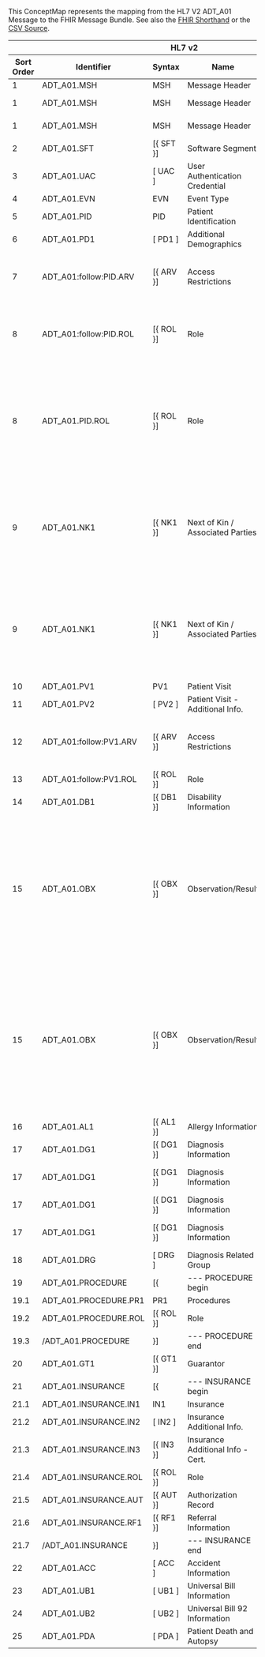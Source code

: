 
This ConceptMap represents the mapping from the HL7 V2 ADT_A01 Message to the FHIR Message Bundle. See also the <a href='https://github.com/HL7/v2-to-fhir/blob/master/tank/Message ADT_A01 to Bundle.fsh'>FHIR Shorthand</a> or the <a href='https://github.com/HL7/v2-to-fhir/blob/master/mappings/messages/HL7 Message - FHIR R4_ ADT_A01 - Sheet1.csv'>CSV Source</a>.
<table class='grid'><thead>
<tr><th colspan='6'>HL7 v2</th><th colspan='3'>Condition (IF True, args)</th><th colspan='3'>HL7 FHIR</th><th rowspan='2' title='Comments about the mapping'>Comments</th></tr>
<tr><th title='Rows are listed in sequence of how they appear in the v2 standard. The first column, Sort Order, provides a sort order that can re-create the original v2 standard sequence in case one opts to re-sort/filter the rows.'>Sort Order</th><th title='Contains an xml/json like path using the HL7 v2 XML approach of [MessageStructure].[GroupName or CHOICE].[SegmentName] where there may be multiple Group Names in play.'>Identifier</th><th title='Contains the first column of the Message Structure Table in the base standard.'>Syntax</th><th title='The formal name of the segment or group.'>Name</th><th title='The min cardinality expressed numerically.'>Cardinality - Min</th><td style='border-right: 2px' title='The max cardinality expressed numerically.'>Cardinality - Max</td><th title='Condition in an easy to read syntax (Computable ANTLR)'>Computable ANTLR</th><th title='Condition in FHIRPath Notation'>Computable FHIRPath</th><td style='border-right: 2px' title='Condition expressed in narrative form'>Narrative</td><th title='The FHIR resource that is the main resource that the v2 segment will map to.'>Primary Target</th><th title='The URL to the Segment Map that is to be used for the segment in this message structure in this location.'>Segment Map</th><th title='Defines for the Primary Target resource which resource.id it needs to reference.'>References</th></thead>
<tbody>
<tr><td>1</td><td>ADT_A01.MSH</td><td>MSH</td><td>Message Header</td><td>1</td><td style='border-right: 2px'>1</td><td></td><td></td><td style='border-right: 2px'></td><td><a href='https://hl7.org/fhir/R4/MessageHeader.html'>MessageHeader</a></td><td><a href='ConceptMap-segment-msh-to-messageheader.html'>MSH</a></td><td></td><td></td></tr>
<tr><td>1</td><td>ADT_A01.MSH</td><td>MSH</td><td>Message Header</td><td>1</td><td style='border-right: 2px'>1</td><td></td><td></td><td style='border-right: 2px'></td><td><a href='https://hl7.org/fhir/R4/Provenance.html'>Provenance</a></td><td><a href='ConceptMap-segment-mshprovenance-originator-to-provenance.html'>MSH[Provenance - Originator]</a></td><td>Provenance.target=Bundle; Provenance.target=MessageHeader[MSH]</td><td></td></tr>
<tr><td>1</td><td>ADT_A01.MSH</td><td>MSH</td><td>Message Header</td><td>1</td><td style='border-right: 2px'>1</td><td></td><td></td><td style='border-right: 2px'></td><td><a href='https://hl7.org/fhir/R4/Provenance.html'>Provenance</a></td><td><a href='ConceptMap-segment-mshprovenance-translator-to-provenance.html'>MSH[Provenance - Translator]</a></td><td>Provenance.target=Bundle; Provenance.target=MessageHeader[MSH]</td><td></td></tr>
<tr><td>2</td><td>ADT_A01.SFT</td><td>[{ SFT }]</td><td>Software Segment</td><td>0</td><td style='border-right: 2px'>-1</td><td></td><td></td><td style='border-right: 2px'></td><td><a href='https://hl7.org/fhir/R4/MessageHeader.html'>MessageHeader</a></td><td><a href='ConceptMap-segment-sft-to-messageheader.html'>SFT</a></td><td></td><td></td></tr>
<tr><td>3</td><td>ADT_A01.UAC</td><td>[ UAC ]</td><td>User Authentication Credential</td><td>0</td><td style='border-right: 2px'>1</td><td></td><td></td><td style='border-right: 2px'></td><td></td><td></td><td></td><td></td></tr>
<tr><td>4</td><td>ADT_A01.EVN</td><td>EVN</td><td>Event Type</td><td>1</td><td style='border-right: 2px'>1</td><td></td><td></td><td style='border-right: 2px'></td><td></td><td></td><td></td><td></td></tr>
<tr><td>5</td><td>ADT_A01.PID</td><td>PID</td><td>Patient Identification</td><td>1</td><td style='border-right: 2px'>1</td><td></td><td></td><td style='border-right: 2px'></td><td><a href='https://hl7.org/fhir/R4/Patient.html'>Patient</a></td><td><a href='ConceptMap-segment-pid-to-patient.html'>PID</a></td><td></td><td></td></tr>
<tr><td>6</td><td>ADT_A01.PD1</td><td>[ PD1 ]</td><td>Additional Demographics</td><td>0</td><td style='border-right: 2px'>1</td><td></td><td></td><td style='border-right: 2px'></td><td><a href='https://hl7.org/fhir/R4/Patient.html'>Patient</a></td><td><a href='ConceptMap-segment-pd1-to-patient.html'>PD1</a></td><td></td><td></td></tr>
<tr><td>7</td><td>ADT_A01:follow:PID.ARV</td><td>[{ ARV }]</td><td>Access Restrictions</td><td>0</td><td style='border-right: 2px'>-1</td><td>IF ARV-1 IN ("PID", "PD1") AND ARV-3 NOT VALUED</td><td></td><td style='border-right: 2px'></td><td><a href='https://hl7.org/fhir/R4/Patient.html'>Patient</a></td><td><a href='ConceptMap-segment-arv-to-patient.html'>ARV</a></td><td>Resource=Patient[1]</td><td></td></tr>
<tr><td>8</td><td>ADT_A01:follow:PID.ROL</td><td>[{ ROL }]</td><td>Role</td><td>0</td><td style='border-right: 2px'>-1</td><td>IF ROL-3.1 EQUALS "PP" AND ROL-3.3 EQUALS "HL70443"</td><td>(element("3.1")="PP")and(element("3.3")="HL70443")</td><td style='border-right: 2px'></td><td><a href='https://hl7.org/fhir/R4/Patient-definitions.html#Patient.generalPractitioner'>Patient.generalPractitioner</a></td><td><a href='ConceptMap-segment-pd1-practitionerrole-to-patient.generalpractitioner.html'>ROL[PID/PD1-PractitionerRole]</a></td><td></td><td></td></tr>
<tr><td>8</td><td>ADT_A01.PID.ROL</td><td>[{ ROL }]</td><td>Role</td><td>0</td><td style='border-right: 2px'>-1</td><td>IF ROL-3.1 NOT EQUALS  "PP" OR ROL-3.3 NOT EQUALS "HL70443"</td><td>(element("3.1")!="PP")or(element("3.3")!="HL70443")</td><td style='border-right: 2px'>While most likely all other HL70443 values go to RelatedPerson, the implementation needs to determine whether that is fully accurate.</td><td><a href='https://hl7.org/fhir/R4/RelatedPerson.html'>RelatedPerson</a></td><td><a href='ConceptMap-segment-pd1-relatedperson-to-relatedperson.html'>ROL[PID/PD1-RelatedPerson]</a></td><td>RelatedPerson[1].patient.reference=Patient[1].id</td><td></td></tr>
<tr><td>9</td><td>ADT_A01.NK1</td><td>[{ NK1 }]</td><td>Next of Kin / Associated Parties</td><td>0</td><td style='border-right: 2px'>-1</td><td></td><td></td><td style='border-right: 2px'>The FHIR location will depend on the nature of the data being exchanged and how the systems use next of kin data</td><td><a href='https://hl7.org/fhir/R4/RelatedPerson.html'>RelatedPerson</a></td><td><a href='ConceptMap-segment-nk1relatedperson-to-relatedperson.html'>NK1[RelatedPerson]</a></td><td>RelatedPerson[2].patient.reference=Patient[1].id</td><td></td></tr>
<tr><td>9</td><td>ADT_A01.NK1</td><td>[{ NK1 }]</td><td>Next of Kin / Associated Parties</td><td>0</td><td style='border-right: 2px'>-1</td><td></td><td></td><td style='border-right: 2px'>The FHIR location will depend on the nature of the data being exchanged and how the systems use next of kin data</td><td><a href='https://hl7.org/fhir/R4/Patient.html'>Patient</a></td><td><a href='ConceptMap-segment-nk1patient.contact-to-patient.html'>NK1[Patient.contact]</a></td><td></td><td></td></tr>
<tr><td>10</td><td>ADT_A01.PV1</td><td>PV1</td><td>Patient Visit</td><td>1</td><td style='border-right: 2px'>1</td><td></td><td></td><td style='border-right: 2px'></td><td><a href='https://hl7.org/fhir/R4/Encounter.html'>Encounter</a></td><td><a href='ConceptMap-segment-pv1-to-encounter.html'>PV1</a></td><td>Encounter[1].subject.reference=Patient[1].id</td><td></td></tr>
<tr><td>11</td><td>ADT_A01.PV2</td><td>[ PV2 ]</td><td>Patient Visit - Additional Info.</td><td>0</td><td style='border-right: 2px'>1</td><td></td><td></td><td style='border-right: 2px'></td><td><a href='https://hl7.org/fhir/R4/Encounter.html'>Encounter</a></td><td><a href='ConceptMap-segment-pv2-to-encounter.html'>PV2</a></td><td></td><td></td></tr>
<tr><td>12</td><td>ADT_A01:follow:PV1.ARV</td><td>[{ ARV }]</td><td>Access Restrictions</td><td>0</td><td style='border-right: 2px'>-1</td><td>IF ARV-1 IN ("PV1", "PV2") AND ARV-3 NOT VALUED</td><td></td><td style='border-right: 2px'></td><td><a href='https://hl7.org/fhir/R4/Encounter.html'>Encounter</a></td><td><a href='ConceptMap-segment-arv-to-encounter.html'>ARV</a></td><td>Resource=Encounter[1]</td><td></td></tr>
<tr><td>13</td><td>ADT_A01:follow:PV1.ROL</td><td>[{ ROL }]</td><td>Role</td><td>0</td><td style='border-right: 2px'>-1</td><td></td><td></td><td style='border-right: 2px'></td><td><a href='https://hl7.org/fhir/R4/Encounter.html'>Encounter</a></td><td><a href='ConceptMap-segment-pv2-practitionerrole-to-encounter.html'>ROL[PV1/PV2 - PractitionerRole]</a></td><td></td><td></td></tr>
<tr><td>14</td><td>ADT_A01.DB1</td><td>[{ DB1 }]</td><td>Disability Information</td><td>0</td><td style='border-right: 2px'>-1</td><td></td><td></td><td style='border-right: 2px'></td><td></td><td></td><td></td><td></td></tr>
<tr><td>15</td><td>ADT_A01.OBX</td><td>[{ OBX }]</td><td>Observation/Result</td><td>0</td><td style='border-right: 2px'>-1</td><td></td><td></td><td style='border-right: 2px'>Based on profiles, such as Vital Signs, certain observations are represented on the Observation, while others on its components.  No computable guidance available yet.</td><td><a href='https://hl7.org/fhir/R4/Observation.html'>Observation</a></td><td><a href='ConceptMap-segment-obxobservation-to-observation.html'>OBX[Observation]</a></td><td>Observation.subject.reference=Patient[1].id</td><td></td></tr>
<tr><td>15</td><td>ADT_A01.OBX</td><td>[{ OBX }]</td><td>Observation/Result</td><td>0</td><td style='border-right: 2px'>-1</td><td></td><td></td><td style='border-right: 2px'>Based on profiles, such as Vital Signs, certain observations are represented on the Observation, while others on its components.  No computable guidance available yet.</td><td><a href='https://hl7.org/fhir/R4/Observation.html'>Observation</a></td><td><a href='ConceptMap-segment-obxobservationcomponent-to-observation.html'>OBX[ObservationComponent]</a></td><td>Observation.subject.reference=Patient[1].id</td><td></td></tr>
<tr><td>16</td><td>ADT_A01.AL1</td><td>[{ AL1 }]</td><td>Allergy Information</td><td>0</td><td style='border-right: 2px'>-1</td><td></td><td></td><td style='border-right: 2px'></td><td><a href='https://hl7.org/fhir/R4/AllergyIntolerance.html'>AllergyIntolerance</a></td><td><a href='ConceptMap-segment-al1-to-allergyintolerance.html'>AL1</a></td><td>AllergyIntolerance.patient.reference=Patient[1].id</td><td></td></tr>
<tr><td>17</td><td>ADT_A01.DG1</td><td>[{ DG1 }]</td><td>Diagnosis Information</td><td>0</td><td style='border-right: 2px'>-1</td><td></td><td></td><td style='border-right: 2px'>If in context of the patient</td><td><a href='https://hl7.org/fhir/R4/Condition.html'>Condition</a></td><td><a href='ConceptMap-segment-dg1-to-condition.html'>DG1</a></td><td>Condition.subject.reference=Patient[1].id</td><td></td></tr>
<tr><td>17</td><td>ADT_A01.DG1</td><td>[{ DG1 }]</td><td>Diagnosis Information</td><td>0</td><td style='border-right: 2px'>-1</td><td>IF DG1-6 EQUALS "admitting"</td><td></td><td style='border-right: 2px'></td><td><a href='https://hl7.org/fhir/R4/Condition.html'>Condition</a></td><td><a href='ConceptMap-segment-dg1-to-condition.html'>DG1</a></td><td>Condition.subject.reference=Patient[1].id; Encounter[1].diagnosis.reference=Condition[1].id</td><td></td></tr>
<tr><td>17</td><td>ADT_A01.DG1</td><td>[{ DG1 }]</td><td>Diagnosis Information</td><td>0</td><td style='border-right: 2px'>-1</td><td></td><td></td><td style='border-right: 2px'>If in context of an encounter</td><td><a href='https://hl7.org/fhir/R4/Condition.html'>Condition</a></td><td><a href='ConceptMap-segment-dg1-to-condition.html'>DG1</a></td><td>Condition.subject.reference=Patient[1].id; Encounter[1].diagnosis.reference=Condition[1].id</td><td></td></tr>
<tr><td>17</td><td>ADT_A01.DG1</td><td>[{ DG1 }]</td><td>Diagnosis Information</td><td>0</td><td style='border-right: 2px'>-1</td><td></td><td></td><td style='border-right: 2px'>If in context of a episode of care</td><td><a href='https://hl7.org/fhir/R4/Condition.html'>Condition</a></td><td><a href='ConceptMap-segment-dg1-to-condition.html'>DG1</a></td><td>Condition.subject.reference=Patient[1].id; EpisodeOfCare.diagnosis.reference=Condition[1].id</td><td></td></tr>
<tr><td>18</td><td>ADT_A01.DRG</td><td>[ DRG ]</td><td>Diagnosis Related Group</td><td>0</td><td style='border-right: 2px'>1</td><td></td><td></td><td style='border-right: 2px'></td><td></td><td></td><td></td><td></td></tr>
<tr><td>19</td><td>ADT_A01.PROCEDURE</td><td>[{</td><td>--- PROCEDURE begin</td><td>0</td><td style='border-right: 2px'>-1</td><td></td><td></td><td style='border-right: 2px'></td><td></td><td></td><td></td><td></td></tr>
<tr><td>19.1</td><td>ADT_A01.PROCEDURE.PR1</td><td>PR1</td><td>Procedures</td><td>1</td><td style='border-right: 2px'>1</td><td></td><td></td><td style='border-right: 2px'></td><td><a href='https://hl7.org/fhir/R4/Procedure.html'>Procedure</a></td><td><a href='ConceptMap-segment-pr1-to-procedure.html'>PR1</a></td><td>Procedure.subject.reference=Patient[1].id</td><td></td></tr>
<tr><td>19.2</td><td>ADT_A01.PROCEDURE.ROL</td><td>[{ ROL }]</td><td>Role</td><td>0</td><td style='border-right: 2px'>-1</td><td></td><td></td><td style='border-right: 2px'></td><td></td><td></td><td></td><td></td></tr>
<tr><td>19.3</td><td>/ADT_A01.PROCEDURE</td><td>}]</td><td>--- PROCEDURE end</td><td></td><td style='border-right: 2px'></td><td></td><td></td><td style='border-right: 2px'></td><td></td><td></td><td></td><td></td></tr>
<tr><td>20</td><td>ADT_A01.GT1</td><td>[{ GT1 }]</td><td>Guarantor</td><td>0</td><td style='border-right: 2px'>-1</td><td></td><td></td><td style='border-right: 2px'></td><td></td><td></td><td></td><td></td></tr>
<tr><td>21</td><td>ADT_A01.INSURANCE</td><td>[{</td><td>--- INSURANCE begin</td><td>0</td><td style='border-right: 2px'>-1</td><td></td><td></td><td style='border-right: 2px'></td><td></td><td></td><td></td><td></td></tr>
<tr><td>21.1</td><td>ADT_A01.INSURANCE.IN1</td><td>IN1</td><td>Insurance</td><td>1</td><td style='border-right: 2px'>1</td><td></td><td></td><td style='border-right: 2px'></td><td><a href='https://hl7.org/fhir/R4/Coverage.html'>Coverage</a></td><td></td><td>Coverage.subscriber.reference=Patient[1].id</td><td></td></tr>
<tr><td>21.2</td><td>ADT_A01.INSURANCE.IN2</td><td>[ IN2 ]</td><td>Insurance Additional Info.</td><td>0</td><td style='border-right: 2px'>1</td><td></td><td></td><td style='border-right: 2px'></td><td><a href='https://hl7.org/fhir/R4/Coverage.html'>Coverage</a></td><td></td><td></td><td></td></tr>
<tr><td>21.3</td><td>ADT_A01.INSURANCE.IN3</td><td>[{ IN3 }]</td><td>Insurance Additional Info - Cert.</td><td>0</td><td style='border-right: 2px'>-1</td><td></td><td></td><td style='border-right: 2px'></td><td><a href='https://hl7.org/fhir/R4/Coverage.html'>Coverage</a></td><td></td><td></td><td></td></tr>
<tr><td>21.4</td><td>ADT_A01.INSURANCE.ROL</td><td>[{ ROL }]</td><td>Role</td><td>0</td><td style='border-right: 2px'>-1</td><td></td><td></td><td style='border-right: 2px'></td><td></td><td></td><td></td><td></td></tr>
<tr><td>21.5</td><td>ADT_A01.INSURANCE.AUT</td><td>[{ AUT }]</td><td>Authorization Record</td><td>0</td><td style='border-right: 2px'>-1</td><td></td><td></td><td style='border-right: 2px'></td><td></td><td></td><td></td><td></td></tr>
<tr><td>21.6</td><td>ADT_A01.INSURANCE.RF1</td><td>[{ RF1 }]</td><td>Referral Information</td><td>0</td><td style='border-right: 2px'>-1</td><td></td><td></td><td style='border-right: 2px'></td><td></td><td></td><td></td><td></td></tr>
<tr><td>21.7</td><td>/ADT_A01.INSURANCE</td><td>}]</td><td>--- INSURANCE end</td><td></td><td style='border-right: 2px'></td><td></td><td></td><td style='border-right: 2px'></td><td></td><td></td><td></td><td></td></tr>
<tr><td>22</td><td>ADT_A01.ACC</td><td>[ ACC ]</td><td>Accident Information</td><td>0</td><td style='border-right: 2px'>1</td><td></td><td></td><td style='border-right: 2px'></td><td></td><td></td><td></td><td></td></tr>
<tr><td>23</td><td>ADT_A01.UB1</td><td>[ UB1 ]</td><td>Universal Bill Information</td><td>0</td><td style='border-right: 2px'>1</td><td></td><td></td><td style='border-right: 2px'></td><td></td><td></td><td></td><td></td></tr>
<tr><td>24</td><td>ADT_A01.UB2</td><td>[ UB2 ]</td><td>Universal Bill 92 Information</td><td>0</td><td style='border-right: 2px'>1</td><td></td><td></td><td style='border-right: 2px'></td><td></td><td></td><td></td><td></td></tr>
<tr><td>25</td><td>ADT_A01.PDA</td><td>[ PDA ]</td><td>Patient Death and Autopsy</td><td>0</td><td style='border-right: 2px'>1</td><td></td><td></td><td style='border-right: 2px'></td><td></td><td></td><td></td><td></td></tr>
</tbody>
</table>
